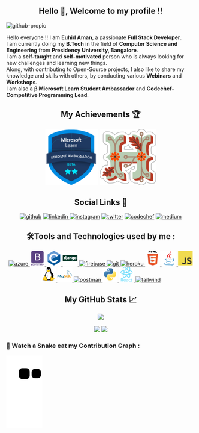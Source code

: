 <h2 align="center">Hello 👋, Welcome to my profile !!</h2>

![github-propic](https://user-images.githubusercontent.com/65843257/132175758-adfdc850-9622-4817-8543-3de139938a31.png)

Hello everyone !! I am **Euhid Aman**, a passionate **Full Stack Developer**.<br/>
I am currently doing my **B.Tech** in the field of **Computer Science and Engineering** from **Presidency University, Bangalore**.<br/>
I am a **self-taught** and **self-motivated** person who is always looking for new challenges and learning new things.<br/>
Along, with contributing to Open-Source projects, I also like to share my knowledge and skills with others, by conducting various **Webinars** and **Workshops**.<br/>
I am also a **β Microsoft Learn Student Ambassador** and **Codechef-Competitive Programming Lead**.<br/>

<h2 align="center">My Achievements 🏆 </h2>
 <p align="center"> <img src="https://github.com/euhidaman/euhidaman/blob/main/beta-mlsa.png" / height ="150"> 
  <img src="https://github.com/euhidaman/euhidaman/blob/main/hacktoberfest-2021-badge.png" height ="150" /> </p>

<h2 align="center">Social Links 🔗 </h2>
<p align="center">
<a href="https://github.com/euhidaman" target="_blank"><img src='https://cdn.jsdelivr.net/npm/simple-icons@3.0.1/icons/github.svg' alt='github' height='40'></a>  
 <a href="https://www.linkedin.com/in/euhid-aman-524965200/" target="_blank"><img src='https://cdn.jsdelivr.net/npm/simple-icons@3.0.1/icons/linkedin.svg' alt='linkedin' height='40'> </a> 
 <a href="https://www.instagram.com/aman_euhid/" target="_blank"><img src='https://cdn.jsdelivr.net/npm/simple-icons@3.0.1/icons/instagram.svg' alt='instagram' height='40'></a> 
  <a href="https://www.twitter.com/euhidaman/" target="_blank"><img src='https://cdn.jsdelivr.net/npm/simple-icons@3.0.1/icons/twitter.svg' alt='twitter' height='40'></a> 
  <a href="https://www.codechef.com/users/euhidaman" target="_blank"><img src='https://cdn.jsdelivr.net/npm/simple-icons@3.0.1/icons/codechef.svg' alt='codechef' height='40'></a> 
  <a href="
<a href="https://euhidaman.medium.com/" target="_blank"> <img src='https://cdn.jsdelivr.net/npm/simple-icons@3.0.1/icons/medium.svg' alt='medium' height='40'>  </a> 
</p>


<h2 align="center">🛠Tools and Technologies used by me :</h2>





<p align="center"> <a href="https://azure.microsoft.com/en-in/" target="_blank" rel="noreferrer"> <img src="https://www.vectorlogo.zone/logos/microsoft_azure/microsoft_azure-icon.svg" alt="azure" width="40" height="40"/> </a> <a href="https://getbootstrap.com" target="_blank" rel="noreferrer"> <img src="https://raw.githubusercontent.com/devicons/devicon/master/icons/bootstrap/bootstrap-plain-wordmark.svg" alt="bootstrap" width="40" height="40"/> </a> <a href="https://www.cprogramming.com/" target="_blank" rel="noreferrer"> <img src="https://raw.githubusercontent.com/devicons/devicon/master/icons/c/c-original.svg" alt="c" width="40" height="40"/> </a> <a href="https://www.djangoproject.com/" target="_blank" rel="noreferrer"> <img src="https://raw.githubusercontent.com/devicons/devicon/master/icons/django/django-original.svg" alt="django" width="40" height="40"/> </a> <a href="https://firebase.google.com/" target="_blank" rel="noreferrer"> <img src="https://www.vectorlogo.zone/logos/firebase/firebase-icon.svg" alt="firebase" width="40" height="40"/> </a> <a href="https://git-scm.com/" target="_blank" rel="noreferrer"> <img src="https://www.vectorlogo.zone/logos/git-scm/git-scm-icon.svg" alt="git" width="40" height="40"/> </a> <a href="https://heroku.com" target="_blank" rel="noreferrer"> <img src="https://www.vectorlogo.zone/logos/heroku/heroku-icon.svg" alt="heroku" width="40" height="40"/> </a> <a href="https://www.w3.org/html/" target="_blank" rel="noreferrer"> <img src="https://raw.githubusercontent.com/devicons/devicon/master/icons/html5/html5-original-wordmark.svg" alt="html5" width="40" height="40"/> </a> <a href="https://www.java.com" target="_blank" rel="noreferrer"> <img src="https://raw.githubusercontent.com/devicons/devicon/master/icons/java/java-original.svg" alt="java" width="40" height="40"/> </a> <a href="https://developer.mozilla.org/en-US/docs/Web/JavaScript" target="_blank" rel="noreferrer"> <img src="https://raw.githubusercontent.com/devicons/devicon/master/icons/javascript/javascript-original.svg" alt="javascript" width="40" height="40"/> </a> <a href="https://www.linux.org/" target="_blank" rel="noreferrer"> <img src="https://raw.githubusercontent.com/devicons/devicon/master/icons/linux/linux-original.svg" alt="linux" width="40" height="40"/> </a> <a href="https://www.mysql.com/" target="_blank" rel="noreferrer"> <img src="https://raw.githubusercontent.com/devicons/devicon/master/icons/mysql/mysql-original-wordmark.svg" alt="mysql" width="40" height="40"/> </a> <a href="https://postman.com" target="_blank" rel="noreferrer"> <img src="https://www.vectorlogo.zone/logos/getpostman/getpostman-icon.svg" alt="postman" width="40" height="40"/> </a> <a href="https://www.python.org" target="_blank" rel="noreferrer"> <img src="https://raw.githubusercontent.com/devicons/devicon/master/icons/python/python-original.svg" alt="python" width="40" height="40"/> </a> <a href="https://reactjs.org/" target="_blank" rel="noreferrer"> <img src="https://raw.githubusercontent.com/devicons/devicon/master/icons/react/react-original-wordmark.svg" alt="react" width="40" height="40"/> </a> <a href="https://tailwindcss.com/" target="_blank" rel="noreferrer"> <img src="https://www.vectorlogo.zone/logos/tailwindcss/tailwindcss-icon.svg" alt="tailwind" width="40" height="40"/> </a> </p>


<h2 align="center">My GitHub Stats 📈 </h2>

 <p align="center"> <img src="https://visitor-badge.laobi.icu/badge?page_id=euhidaman.euhidaman" /> </p>
<p align="center">
  <img width="48%" height="full" src="https://github-readme-stats.vercel.app/api?username=euhidaman&show_icons=true&theme=tokyonight" />
  <img width="48%" src="https://github-readme-stats.vercel.app/api/top-langs?username=euhidaman&show_icons=true&locale=en&layout=compact&theme=tokyonight" />
</p>


### 🐍 Watch a Snake eat my Contribution Graph :

<!-- platane/snk works, it just puts it on a new branch -->
![euhidaman snake gif](https://github.com/euhidaman/euhidaman/blob/output/github-contribution-grid-snake.svg)
